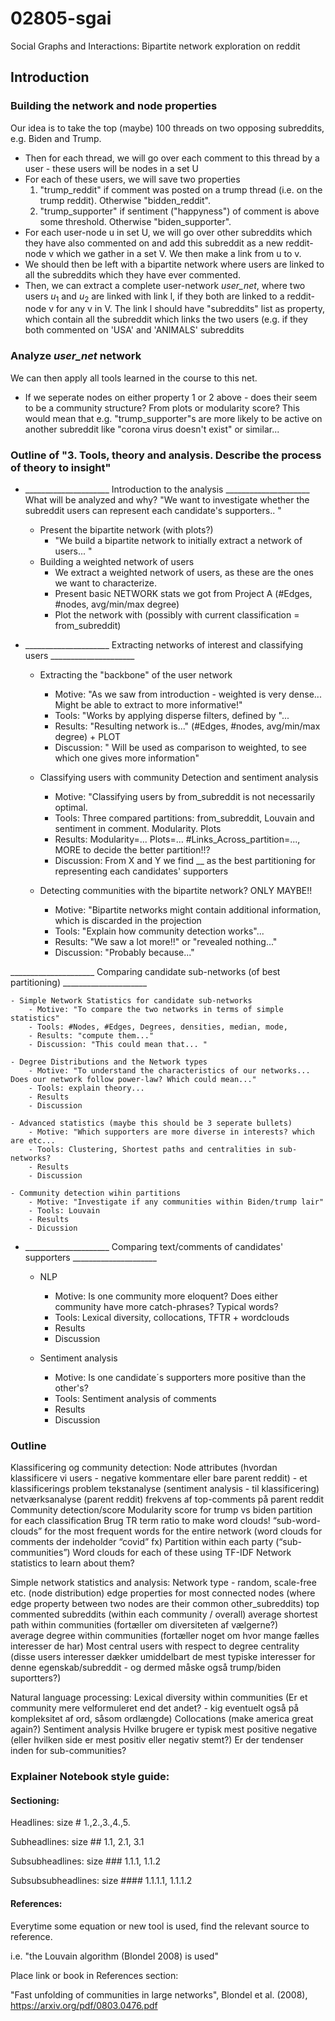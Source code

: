 # 02805-sgai
Social Graphs and Interactions: Bipartite network exploration on reddit

## Introduction

### Building the network and node properties
Our idea is to take the top (maybe) 100 threads on two opposing subreddits, e.g. Biden and Trump. 
- Then for each thread, we will go over each comment to this thread by a user - these users will be nodes in a set U
- For each of these users, we will save two properties
    1. "trump_reddit" if comment was posted on a trump thread (i.e. on the trump reddit). Otherwise "bidden_reddit".
    2. "trump_supporter" if sentiment ("happyness") of comment is above some threshold. Otherwise "biden_supporter".
- For each user-node u in set U, we will go over other subreddits which they have also commented on and add this subreddit as a new reddit-node v which we gather in a set V. We then make a link from u to v.
- We should then be left with a bipartite network where users are linked to all the subreddits which they have ever commented. 
- Then, we can extract a complete user-network *user_net*, where two users $u_1$ and $u_2$ are linked with link l, if they both are linked to a reddit-node v for any v in V. The link l should have "subreddits" list as property, which contain all the subreddit which links the two users (e.g. if they both commented on 'USA' and 'ANIMALS' subreddits
### Analyze *user_net* network
We can then apply all tools learned in the course to this net.
- If we seperate nodes on either property 1 or 2 above - does their seem to be a community structure? From plots or modularity score? This would mean that e.g. "trump_supporter"s are more likely to be active on another subreddit like "corona virus doesn't exist" or similar...



### Outline of "3. Tools, theory and analysis. Describe the process of theory to insight"

- _____________________ Introduction to the analysis _____________________
    What will be analyzed and why?
    "We want to investigate whether the subreddit users can represent each candidate's supporters.. "
    - Present the bipartite network (with plots?)
        - "We build a bipartite network to initially extract a network of users... " 
    - Building a weighted network of users
        - We extract a weighted network of users, as these are the ones we want to characterize. 
        - Present basic NETWORK stats we got from Project A (#Edges, #nodes, avg/min/max degree)
        - Plot the network with (possibly with current classification = from_subreddit)


- _____________________ Extracting networks of interest and classifying users _____________________

    - Extracting the "backbone" of the user network
        - Motive: "As we saw from introduction - weighted is very dense... Might be able to extract to more informative!" 
        - Tools: "Works by applying disperse filters, defined by "...
        - Results: "Resulting network is..." (#Edges, #nodes, avg/min/max degree) + PLOT
        - Discussion: " Will be used as comparison to weighted, to see which one gives more information"

    - Classifying users with community Detection and sentiment analysis
        - Motive: "Classifying users by from_subreddit is not necessarily optimal.
        - Tools: Three compared partitions: from_subreddit, Louvain and sentiment in comment. Modularity. Plots
        - Results: Modularity=... Plots=... #Links_Across_partition=..., MORE to decide the better partition!!?
        - Discussion: From X and Y we find __ as the best partitioning for representing each candidates' supporters
        
    - Detecting communities with the bipartite network? ONLY MAYBE!!
        - Motive: "Bipartite networks might contain additional information, which is discarded in the projection
        - Tools: "Explain how community detection works"...
        - Results: "We saw a lot more!!" or "revealed nothing..."
        - Discussion: "Probably because..."
     
_____________________ Comparing candidate sub-networks (of best partitioning) _____________________

    - Simple Network Statistics for candidate sub-networks
        - Motive: "To compare the two networks in terms of simple statistics"
        - Tools: #Nodes, #Edges, Degrees, densities, median, mode, 
        - Results: "compute them..."
        - Discussion: "This could mean that... "
    
    - Degree Distributions and the Network types
        - Motive: "To understand the characteristics of our networks... Does our network follow power-law? Which could mean..."
        - Tools: explain theory...
        - Results
        - Discussion

    - Advanced statistics (maybe this should be 3 seperate bullets)
        - Motive: "Which supporters are more diverse in interests? which are etc...
        - Tools: Clustering, Shortest paths and centralities in sub-networks?
        - Results
        - Discussion

    - Community detection wihin partitions
        - Motive: "Investigate if any communities within Biden/trump lair"
        - Tools: Louvain
        - Results
        - Dicussion






- _____________________ Comparing text/comments of candidates' supporters _____________________
    - NLP
        - Motive: Is one community more eloquent? Does either community have more catch-phrases? Typical words?
        - Tools: Lexical diversity, collocations, TFTR + wordclouds
        - Results
        - Discussion

    - Sentiment analysis
        - Motive: Is one candidate´s supporters more positive than the other's?
        - Tools: Sentiment analysis of comments
        - Results
        - Discussion









### Outline
Klassificering og community detection:
Node attributes (hvordan klassificere vi users - negative kommentare eller bare parent reddit) - et klassificerings problem
tekstanalyse (sentiment analysis - til klassificering)
netværksanalyse (parent reddit)
frekvens af top-comments på parent reddit 
Community detection/score
Modularity score for trump vs biden partition for each classification
Brug TR term ratio to make word clouds!
“sub-word-clouds” for the most frequent words for the entire network (word clouds for comments der indeholder “covid” fx) 
Partition within each party (“sub-communities”)
Word clouds for each of these using TF-IDF
Network statistics to learn about them?
 
Simple network statistics and analysis:
Network type - random, scale-free etc. (node distribution)
edge properties for most connected nodes (where edge property between two nodes are their common other_subreddits)
top commented subreddits (within each community / overall)
average shortest path within communities (fortæller om diversiteten af vælgerne?)  
average degree within communities (fortæller noget om hvor mange fælles interesser de har)
Most central users with respect to degree centrality (disse users interesser dækker umiddelbart de mest typiske interesser for denne egenskab/subreddit - og dermed måske også trump/biden suportters?)
 
Natural language processing:
Lexical diversity within communities (Er et community mere velformuleret end det andet? - kig eventuelt også på kompleksitet af ord, såsom ordlængde)
Collocations (make america great again?)
Sentiment analysis
Hvilke brugere er typisk mest positive negative (eller hvilken side er mest positiv eller negativ stemt?)
Er der tendenser inden for sub-communities?

### Explainer Notebook style guide:

#### Sectioning: 

Headlines: size #
1.,2.,3.,4.,5. 

Subheadlines: size ##
1.1, 2.1, 3.1

Subsubheadlines: size ###
1.1.1, 1.1.2 

Subsubsubheadlines: size ####
1.1.1.1, 1.1.1.2 

#### References: 

Everytime some equation or new tool is used, find the relevant source to reference. 

i.e.  "the Louvain algorithm (Blondel 2008) is used"

Place link or book in References section:

"Fast unfolding of communities in large networks", Blondel et al. (2008), https://arxiv.org/pdf/0803.0476.pdf







